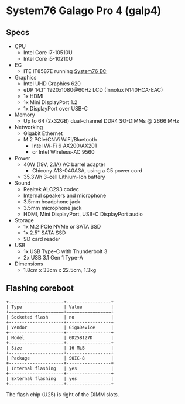 # System76 Galago Pro 4 (galp4)

## Specs

- CPU
  - Intel Core i7-10510U
  - Intel Core i5-10210U
- EC
  - ITE IT8587E running [System76 EC](https://github.com/system76/ec)
- Graphics
  - Intel UHD Graphics 620
  - eDP 14.1" 1920x1080@60Hz LCD (Innolux N140HCA-EAC)
  - 1x HDMI
  - 1x Mini DisplayPort 1.2
  - 1x DisplayPort over USB-C
- Memory
  - Up to 64 (2x32GB) dual-channel DDR4 SO-DIMMs @ 2666 MHz
- Networking
  - Gigabit Ethernet
  - M.2 PCIe/CNVi WiFi/Bluetooth
    - Intel Wi-Fi 6 AX200/AX201
    - or Intel Wireless-AC 9560
- Power
  - 40W (19V, 2.1A) AC barrel adapter
    - Chicony A13-040A3A, using a C5 power cord
  - 35.3Wh 3-cell Lithium-Ion battery
- Sound
  - Realtek ALC293 codec
  - Internal speakers and microphone
  - 3.5mm headphone jack
  - 3.5mm microphone jack
  - HDMI, Mini DisplayPort, USB-C DisplayPort audio
- Storage
  - 1x M.2 PCIe NVMe or SATA SSD
  - 1x 2.5" SATA SSD
  - SD card reader
- USB
  - 1x USB Type-C with Thunderbolt 3
  - 2x USB 3.1 Gen 1 Type-A
- Dimensions
  - 1.8cm x 33cm x 22.5cm, 1.3kg

## Flashing coreboot

```{eval-rst}
+---------------------+-----------------+
| Type                | Value           |
+=====================+=================+
| Socketed flash      | no              |
+---------------------+-----------------+
| Vendor              | GigaDevice      |
+---------------------+-----------------+
| Model               | GD25B127D       |
+---------------------+-----------------+
| Size                | 16 MiB          |
+---------------------+-----------------+
| Package             | SOIC-8          |
+---------------------+-----------------+
| Internal flashing   | yes             |
+---------------------+-----------------+
| External flashing   | yes             |
+---------------------+-----------------+
```

The flash chip (U25) is right of the DIMM slots.
